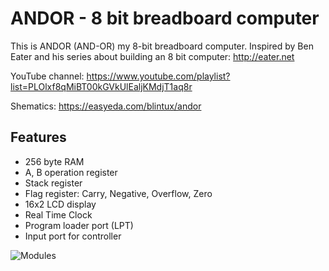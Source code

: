 # ANDOR - 8 bit breadboard computer

This is ANDOR (AND-OR) my 8-bit breadboard computer.
Inspired by Ben Eater and his series about building an 8 bit computer: http://eater.net

YouTube channel: https://www.youtube.com/playlist?list=PLOlxf8qMiBT00kGVkUlEaljKMdjT1aq8r

Shematics: https://easyeda.com/blintux/andor


## Features
* 256 byte RAM
* A, B operation register
* Stack register
* Flag register: Carry, Negative, Overflow, Zero
* 16x2 LCD display
* Real Time Clock
* Program loader port (LPT)
* Input port for controller

![Modules](../master/Images/ModulesAnim.gif)

